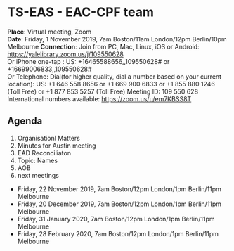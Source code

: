 # TS-EAS - EAC-CPF team

**Place**: Virtual meeting, Zoom  
**Date**: Friday, 1 November 2019, 7am Boston/11am London/12pm Berlin/10pm Melbourne 
**Connection**: 
Join from PC, Mac, Linux, iOS or Android: https://yalelibrary.zoom.us/j/109550628   
Or iPhone one-tap : US: +16465588656,,109550628#  or +16699006833,,109550628#   
Or Telephone: Dial(for higher quality, dial a number based on your current location): 
US: +1 646 558 8656  or +1 669 900 6833  or +1 855 880 1246 (Toll Free) or +1 877 853 5257 (Toll Free)
Meeting ID: 109 550 628  
International numbers available: https://zoom.us/u/em7KBSS8T

## Agenda

1. Organisationl Matters 
2. Minutes for Austin meeting
3. EAD Reconciliaton
4. Topic: Names
5. AOB
6. next meetings
- Friday, 22 November 2019, 7am Boston/12pm London/1pm Berlin/11pm Melbourne  
- Friday, 20 December 2019, 7am Boston/12pm London/1pm Berlin/11pm Melbourne 
- Friday, 31 January 2020, 7am Boston/12pm London/1pm Berlin/11pm Melbourne 
- Friday, 28 February 2020, 7am Boston/12pm London/1pm Berlin/11pm Melbourne 

